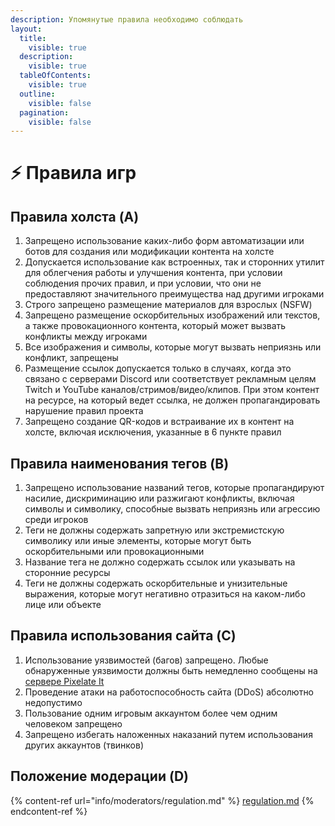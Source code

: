 ```yaml
---
description: Упомянутые правила необходимо соблюдать
layout:
  title:
    visible: true
  description:
    visible: true
  tableOfContents:
    visible: true
  outline:
    visible: false
  pagination:
    visible: false
---
```


# ⚡ Правила игр

## Правила холста (A) <a href="#canvas" id="canvas"></a>

1. Запрещено использование каких-либо форм автоматизации или ботов для создания или модификации контента на холсте
2. Допускается использование как встроенных, так и сторонних утилит для облегчения работы и улучшения контента, при условии соблюдения прочих правил, и при условии, что они не предоставляют значительного преимущества над другими игроками
3. Строго запрещено размещение материалов для взрослых (NSFW)
4. Запрещено размещение оскорбительных изображений или текстов, а также провокационного контента, который может вызвать конфликты между игроками
5. Все изображения и символы, которые могут вызвать неприязнь или конфликт, запрещены
6. Размещение ссылок допускается только в случаях, когда это связано с серверами Discord или соответствует рекламным целям Twitch и YouTube каналов/стримов/видео/клипов. При этом контент на ресурсе, на который ведет ссылка, не должен пропагандировать нарушение правил проекта
7. Запрещено создание QR-кодов и встраивание их в контент на холсте, включая исключения, указанные в 6 пункте правил

## Правила наименования тегов (B) <a href="#tags" id="tags"></a>

1. Запрещено использование названий тегов, которые пропагандируют насилие, дискриминацию или разжигают конфликты, включая символы и символику, способные вызвать неприязнь или агрессию среди игроков
2. Теги не должны содержать запретную или экстремистскую символику или иные элементы, которые могут быть оскорбительными или провокационными
3. Название тега не должно содержать ссылок или указывать на сторонние ресурсы
4. Теги не должны содержать оскорбительные и унизительные выражения, которые могут негативно отразиться на каком-либо лице или объекте

## Правила использования сайта (C) <a href="#site" id="site"></a>

1. Использование уязвимостей (багов) запрещено. Любые обнаруженные уязвимости должны быть немедленно сообщены на [сервере Pixelate It](https://discord.gg/XBPyGUv3DT)
2. Проведение атаки на работоспособность сайта (DDoS) абсолютно недопустимо
3. Пользование одним игровым аккаунтом более чем одним человеком запрещено
4. Запрещено избегать наложенных наказаний путем использования других аккаунтов (твинков)

## Положение модерации (D) <a href="#moderators-regulation" id="moderators-regulation"></a>

{% content-ref url="info/moderators/regulation.md" %}
[regulation.md](info/moderators/regulation.md)
{% endcontent-ref %}
